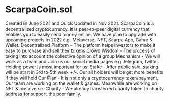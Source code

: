 # ScarpaCoin.sol
Created in June 2021 and Quick Updated in Nov 2021.
ScarpaCoin is a decentralized cryptocurrency.
It is peer-to-peer digital currency that enables you to easily send money online. We have plan to upgrade with upcoming projects in 2022 e.g. Metaverse, NFT, Scarpa App, Game & Wallet.
Decentralized Platform - The platform helps investors to make it easy to purchase and sell their tokens
Crowd Wisdom - The process of taking into account the collective opinion of a group
Mechanism - We will work as a team and Join us our social media pages e.g. telegram, twitter. Holding power is most important for us.
Stake - After public sale, staking will be start in 3rd to 5th week +/-. Our all holders will be get more benefits if they will hold
Our Plan - It is not only a cryptocurrency token/payment, Our team are working on the wallet & games. Meanwhile are working on NFT & meta verse.
Charity - We already transferred charity token to charity address for support the poor family.
